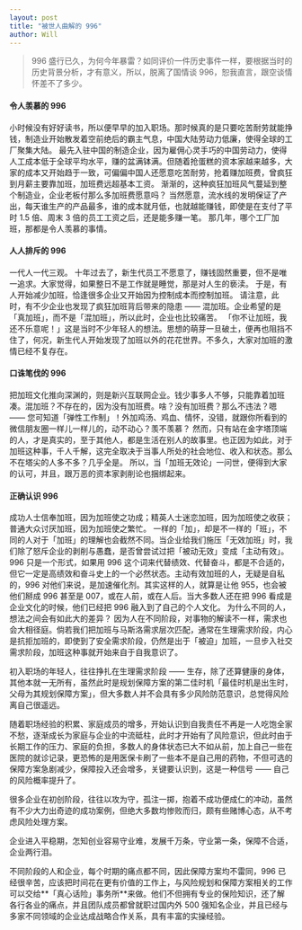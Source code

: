 ```yaml
---
layout: post
title: "被世人曲解的 996"
author: Will
---
```


> 996 盛行已久，为何今年暴雷？如同评价一件历史事件一样，要根据当时的历史背景分析，才有意义，所以，脱离了国情谈 996，恕我直言，跟空谈情怀差不了多少。

#### 令人羡慕的 996

小时候没有好好读书，所以便早早的加入职场。那时候真的是只要吃苦耐劳就能挣钱，制造业开始散发着空前绝后的霸主气息，中国大陆劳动力低廉，使得全球的工厂聚集大陆。 最先入驻中国的制造企业，因为雇佣心灵手巧的中国劳动力，使得人工成本低于全球平均水平，赚的盆满钵满。但随着抢蛋糕的资本家越来越多，大家的成本又开始趋于一致，可偏偏中国人还愿意吃苦耐劳，抢着赚加班费，曾疯狂到月薪主要靠加班，加班费远超基本工资。 渐渐的，这种疯狂加班风气蔓延到整个制造业，企业老板付那么多加班费愿意吗？ 当然愿意，流水线的发明保证了产出，每天谁生产的产品最多，谁的成本就月低，也就越能赚钱，即使是在支付了平时 1.5 倍、周末 3 倍的员工工资之后，还是能多赚一笔。 那几年，哪个工厂加班，那都是令人羡慕的事情。

#### 人人排斥的 996

一代人一代三观。 十年过去了，新生代员工不愿意了，赚钱固然重要，但不是唯一追求。大家觉得，如果整日不是工作就是睡觉，那是对人生的亵渎。 于是，有人开始减少加班，恰逢很多企业又开始因为控制成本而控制加班。 请注意，此时，有不少企业也发现了疯狂加班背后带来的隐患 —— 混加班。企业希望的是「真加班」，而不是「混加班」，所以此时，企业也比较痛苦。 「你不让加班，我还不乐意呢！」这是当时不少年轻人的想法。思想的萌芽一旦破土，便再也阻挡不住了，何况，新生代人开始发现了加班以外的花花世界。不多久，大家对加班的激情已经不复存在。

#### 口诛笔伐的 996

把加班文化推向深渊的，则是新兴互联网企业。钱少事多人不够，只能靠着加班凑。混加班？不存在的，因为没有加班费。啥？没有加班费？那么不违法？嗯 —— 您可知道「弹性工作制」！外加鸡汤、鸡血、情怀，没错，就跟你所看到的微信朋友圈一样儿一样儿的，动不动心？羡不羡慕？ 然而，只有站在金字塔顶端的人，才是真实的，至于其他人，都是生活在别人的故事里。也正因为如此，对于加班这种事，千人千解，这完全取决于当事人所处的社会地位、收入和状态。那么不在塔尖的人多不多？几乎全是。 所以，当「加班无效论」一问世，便得到大家的认可，并且，跟万恶的资本家剥削论也捆绑起来。

#### 正确认识 996

成功人士信奉加班，因为加班使之功成；精英人士迷恋加班，因为加班使之收获；普通大众讨厌加班，因为加班使之繁忙。 一样的「加」，却是不一样的「班」，不同的人对于「加班」的理解也会截然不同。当企业给我们施压「无效加班」时，我们除了怒斥企业的剥削与愚蠢，是否曾尝试过把「被动无效」变成「主动有效」。996 只是一个形式，如果用 996 这个词来代替绩效、代替奋斗，都是不合适的，但它一定是高绩效和奋斗史上的一个必然状态。主动有效加班的人，无疑是自私的，996 对他们来说，是加速催化剂。其实这样的人，就算是让他 955，也会被他们掰成 996 甚至是 007，或在人前，或在人后。当大多数人还在把 996 看成是企业文化的时候，他们已经把 996 融入到了自己的个人文化。 为什么不同的人，想法之间会有如此大的差异？ 因为人在不同阶段，对事物的解读不一样，需求也会大相径庭。倘若我们把加班与马斯洛需求层次匹配，通常在生理需求阶段，内心是抗拒加班的，即使到了安全需求阶段，仍然是出于「被迫」加班，一旦步入社交需求阶段，加班这种事就开始来自于自我意识了。

初入职场的年轻人，往往挣扎在生理需求阶段 —— 生存，除了还算健康的身体，其他本就一无所有，虽然此时是规划保障方案的第二佳时机「最佳时机是出生时，父母为其规划保障方案」，但大多数人并不会具有多少风险防范意识，总觉得风险离自己很遥远。

随着职场经验的积累、家庭成员的增多，开始认识到自我责任不再是一人吃饱全家不愁，逐渐成长为家庭与企业的中流砥柱，此时才开始有了风险意识，但此时由于长期工作的压力、家庭的负担，多数人的身体状态已大不如从前，加上自己一些在医院的就诊记录，更恐怖的是用医保卡刷了一些本不是自己用的药物，不但可选的保障方案急剧减少，保障投入还会增多，关键要认识到，这是一种信号 —— 自己的风险概率提升了。

很多企业在初创阶段，往往以攻为守，孤注一掷，抱着不成功便成仁的冲动，虽然有不少大力出奇迹的成功案例，但绝大多数均惨败而归，颇有些赌博心态，从不考虑风险处理方案。

企业进入平稳期，怎知创业容易守业难，发展千万条，守业第一条，保障不合适，企业两行泪。

不同阶段的人和企业，每个时期的痛点都不同，因此保障方案均不雷同，996 已经很辛苦，应该把时间花在更有价值的工作上，与风险规划和保障方案相关的工作可以交给**「真心话险」事务所**来做。他们不但拥有专业的保险知识，还了解各行各业的痛点，并且团队成员都曾就职过国内外 500 强知名企业，并且已经与多家不同领域的企业达成战略合作关系，具有丰富的实操经验。
